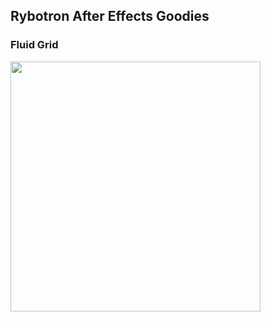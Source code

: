 Rybotron After Effects Goodies
------------------------------------------

### Fluid Grid
<img src="s/fluidGrid/images/fluidGrid.png" height="400">

